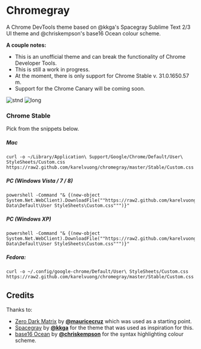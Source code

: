 # Chromegray

A Chrome DevTools theme based on @kkga's Spacegray Sublime Text 2/3 UI theme and @chriskempson's base16 Ocean colour scheme.

**A couple notes:**
*  This is an unofficial theme and can break the functionality of Chrome Developer Tools.
*  This is still a work in progress.
*  At the moment, there is only support for Chrome Stable v. 31.0.1650.57 m.
*  Support for the Chrome Canary will be coming soon.

![stnd](https://raw.github.com/karelvuong/chromegray/master/screens/stnd.jpg)
![long](https://raw.github.com/karelvuong/chromegray/master/screens/long.jpg)

### Chrome Stable
Pick from the snippets below.

##### Mac

```
curl -o ~/Library/Application\ Support/Google/Chrome/Default/User\ StyleSheets/Custom.css https://raw2.github.com/karelvuong/chromegray/master/Stable/Custom.css
```

##### PC (Windows Vista / 7 / 8)

```
powershell -Command "& {(new-object System.Net.WebClient).DownloadFile(""https://raw2.github.com/karelvuong/chromegray/master/Stable/Custom.css""","""$env:APPDATA\..\Local\Google\Chrome\User Data\Default\User StyleSheets\Custom.css""")}"
```

##### PC (Windows XP)

```
powershell -Command "& {(new-object System.Net.WebClient).DownloadFile(""https://raw2.github.com/karelvuong/chromegray/master/Stable/Custom.css""","""$env:APPDATA\Google\Chrome\User Data\Default\User StyleSheets\Custom.css""")}"
```

##### Fedora:

 ```
curl -o ~/.config/google-chrome/Default/User\ StyleSheets/Custom.css https://raw2.github.com/karelvuong/chromegray/master/Stable/Custom.css
 ```

## Credits
Thanks to:
* [Zero Dark Matrix](https://github.com/mauricecruz/chrome-devtools-zerodarkmatrix-theme) by **[@mauricecruz](https://github.com/mauricecruz/)** which was used as a starting point.
* [Spacegray](https://github.com/kkga/spacegray) by **[@kkga](https://github.com/kkga/)** for the theme that was used as inspiration for this.
* [base16 Ocean](https://github.com/chriskempson/base16) by **[@chriskempson](https://github.com/chriskempson/)** for the syntax highlighting colour scheme.
